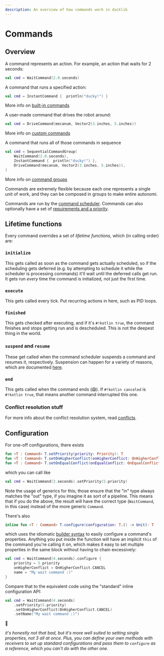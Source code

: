 ```yaml
---
description: An overview of how commands work in ducklib
---
```

# Commands

## Overview

A command represents an action.
For example, an action that waits for 2 seconds:

```kotlin
val cmd = WaitCommand(2.0.seconds)
```

A command that runs a specified action:

```kotlin
val cmd = InstantCommand {  println("ducky!") }
```
More info on [built-in commands](builtin.md)

A user-made command that drives the robot around:

```kotlin
val cmd = DriveCommand(mecanum, Vector2(3.inches, 5.inches))
```
More info on [custom commands](custom.md)

A command that runs all of those commands in sequence

```kotlin
val cmd = SequentialCommandGroup(
    WaitCommand(2.0.seconds),
    InstantCommand {  println("ducky!") },
    DriveCommand(mecanum, Vector2(3.inches, 5.inches)),
)
```
More info on [command groups](groups.md)

Commands are extremely flexible because each one represents a single unit of work,
and they can be composed in groups to make entire autonomi.

Commands are run by the [command scheduler](/scheduler/index.md).
Commands can also optionally have a set of [requirements and a priority](/scheduler/conflicts.md).

## Lifetime functions

Every command overrides a set of *lifetime functions,* which (in calling order) are:

### `initialize`

This gets called as soon as the command gets actually scheduled,
so if the scheduling gets deferred
(e.g. by attempting to schedule it while the scheduler is processing commands)
it'll wait until the deferred calls get run.
It gets run *every* time the command is initialized, not just the first time.

### `execute`

This gets called every tick.
Put recurring actions in here,
such as PID loops.

### `finished`

This gets checked after executing, and if it's `#!kotlin true`,
the command finishes and stops getting run and is descheduled.
This is not the deepest thing in the world.

### `suspend` and `resume`

These get called when the command scheduler suspends a command and resumes it, respectively.
Suspension can happen for a variety of reasons,
which are documented [here](/scheduler/conflicts.md).

### `end`

This gets called when the command ends (😱).
If `#!kotlin canceled` is `#!kotlin true`,
that means another command interrupted this one.

### Conflict resolution stuff

For more info about the conflict resolution system, read [conflicts](/scheduler/conflicts.md).

## Configuration

For one-off configurations, there exists

```kotlin
fun <T : Command> T.setPriority(priority: Priority): T
fun <T : Command> T.setOnHigherConflict(onHigherConflict: OnHigherConflict): T
fun <T : Command> T.setOnEqualConflict(onEqualConflict: OnEqualConflict): T
```

which you can call like

```kotlin
val cmd = WaitCommand(3.seconds).setPriority(5.priority)
```

Note the usage of generics for this;
those ensure that the "in" type always matches the "out" type,
if you imagine it as sort of a pipeline.
This means that if you do the above, the result will have the correct type
(`WaitCommand`, in this case)
instead of the more generic `Command`.

There's also

```kotlin
inline fun <T : Command> T.configure(configuration: T.() -> Unit): T
```

which uses the idiomatic [builder syntax](https://kotlinlang.org/docs/type-safe-builders.html) to easily configure a command's properties.
Anything you put inside the function will have an implicit `this` of the command you're calling it on,
which makes it easy to set multiple properties in the same block without having to chain excessively:

```kotlin
val cmd = WaitCommand(4.seconds).configure {
    priority = 5.priority
    onHigherConflict = OnHigherConflict.CANCEL
    name = "My wait command :)"
}
```

Compare that to the equivalent code using the "standard" inline configuration API:

```kotlin
val cmd = WaitCommand(4.seconds)
    .setPriority(5.priority)
    .setOnHigherConflict(OnHigherConflict.CANCEL)
    .setName("My wait command :)")
```
🤢

*it's honestly not that bad, but it's more well suited to setting single properties, not 3 all at once.
Plus, you can define your own methods with receivers to set up standard configurations and pass them to `configure` as a reference,
which you can't do with the other one.*

